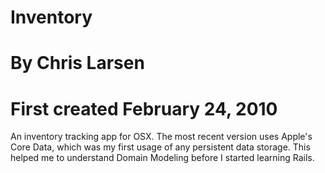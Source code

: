 # Inventory
# By Chris Larsen
# First created February 24, 2010

An inventory tracking app for OSX. The most recent version uses Apple's Core Data, which was my first usage of any persistent data storage. This helped me to understand Domain Modeling before I started learning Rails.
